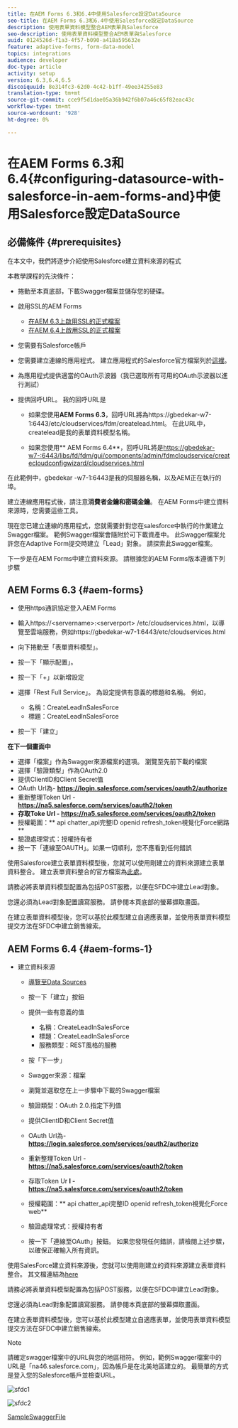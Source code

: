 ```yaml
---
title: 在AEM Forms 6.3和6.4中使用Salesforce設定DataSource
seo-title: 在AEM Forms 6.3和6.4中使用Salesforce設定DataSource
description: 使用表單資料模型整合AEM表單與Salesforce
seo-description: 使用表單資料模型整合AEM表單與Salesforce
uuid: 0124526d-f1a3-4f57-b090-a418a595632e
feature: adaptive-forms, form-data-model
topics: integrations
audience: developer
doc-type: article
activity: setup
version: 6.3,6.4,6.5
discoiquuid: 8e314fc3-62d0-4c42-b1ff-49ee34255e83
translation-type: tm+mt
source-git-commit: cce9f5d1dae05a36b942f6b07a46c65f82eac43c
workflow-type: tm+mt
source-wordcount: '928'
ht-degree: 0%

---
```



# 在AEM Forms 6.3和6.4{#configuring-datasource-with-salesforce-in-aem-forms-and}中使用Salesforce設定DataSource

## 必備條件 {#prerequisites}

在本文中，我們將逐步介紹使用Salesforce建立資料來源的程式

本教學課程的先決條件：

* 捲動至本頁底部，下載Swagger檔案並儲存您的硬碟。
* 啟用SSL的AEM Forms

   * [在AEM 6.3上啟用SSL的正式檔案](https://helpx.adobe.com/experience-manager/6-3/sites/administering/using/ssl-by-default.html)
   * [在AEM 6.4上啟用SSL的正式檔案](https://helpx.adobe.com/experience-manager/6-4/sites/administering/using/ssl-by-default.html)

* 您需要有Salesforce帳戶
* 您需要建立連線的應用程式。 建立應用程式的Salesforce官方檔案列於[這裡](https://help.salesforce.com/articleView?id=connected_app_create.htm&amp;type=0)。
* 為應用程式提供適當的OAuth示波器（我已選取所有可用的OAuth示波器以進行測試）
* 提供回呼URL。 我的回呼URL是

   * 如果您使用&#x200B;**AEM Forms 6.3**，回呼URL將為https://gbedekar-w7-1:6443/etc/cloudservices/fdm/createlead.html。 在此URL中，createlead是我的表單資料模型名稱。

   * 如果您使用** AEM Forms 6.4**，回呼URL將是[https://gbedekar-w7-:6443/libs/fd/fdm/gui/components/admin/fdmcloudservice/createcloudconfigwizard/cloudservices.html](https://gbedekar-w7-1:6443/libs/fd/fdm/gui/components/admin/fdmcloudservice/createcloudconfigwizard/cloudservices.html)

在此範例中，gbedekar -w7-1:6443是我的伺服器名稱，以及AEM正在執行的埠。

建立連線應用程式後，請注意&#x200B;**消費者金鑰和密碼金鑰**。 在AEM Forms中建立資料來源時，您需要這些工具。

現在您已建立連線的應用程式，您就需要針對您在salesforce中執行的作業建立Swagger檔案。 範例Swagger檔案會隨附於可下載資產中。 此Swagger檔案允許您在Adaptive Form提交時建立「Lead」對象。 請探索此Swagger檔案。

下一步是在AEM Forms中建立資料來源。 請根據您的AEM Forms版本遵循下列步驟

## AEM Forms 6.3 {#aem-forms}

* 使用https通訊協定登入AEM Forms
* 輸入https://&lt;servername>:&lt;serverport> /etc/cloudservices.html，以導覽至雲端服務，例如https://gbedekar-w7-1:6443/etc/cloudservices.html
* 向下捲動至「表單資料模型」。
* 按一下「顯示配置」。
* 按一下「+」以新增設定
* 選擇「Rest Full Service」。 為設定提供有意義的標題和名稱。 例如，

   * 名稱：CreateLeadInSalesForce
   * 標題：CreateLeadInSalesForce

* 按一下「建立」

**在下一個畫面中**

* 選擇「檔案」作為Swagger來源檔案的選項。 瀏覽至先前下載的檔案
* 選擇「驗證類型」作為OAuth2.0
* 提供ClientID和Client Secret值
* OAuth Url為- **https://login.salesforce.com/services/oauth2/authorize**
* 重新整理Token Url - **https://na5.salesforce.com/services/oauth2/token**
* **存取Toke Url - https://na5.salesforce.com/services/oauth2/token**
* 授權範圍：** api   chatter_api完整ID   openid   refresh_token視覺化Force網路**
* 驗證處理常式：授權持有者
* 按一下「連線至OAUTH」。如果一切順利，您不應看到任何錯誤

使用Salesforce建立表單資料模型後，您就可以使用剛建立的資料來源建立表單資料整合。 建立表單資料整合的官方檔案為[此處](https://helpx.adobe.com/aem-forms/6-3/data-integration.html)。

請務必將表單資料模型配置為包括POST服務，以便在SFDC中建立Lead對象。

您還必須為Lead對象配置讀寫服務。 請參閱本頁底部的螢幕擷取畫面。

在建立表單資料模型後，您可以基於此模型建立自適應表單，並使用表單資料模型提交方法在SFDC中建立銷售線索。

## AEM Forms 6.4 {#aem-forms-1}

* 建立資料來源

   * [導覽至Data Sources](http://localhost:4502/libs/fd/fdm/gui/components/admin/fdmcloudservice/fdm.html/conf/global)

   * 按一下「建立」按鈕
   * 提供一些有意義的值

      * 名稱：CreateLeadInSalesForce
      * 標題：CreateLeadInSalesForce
      * 服務類型：REST風格的服務
   * 按「下一步」
   * Swagger來源：檔案
   * 瀏覽並選取您在上一步驟中下載的Swagger檔案
   * 驗證類型：OAuth 2.0.指定下列值
   * 提供ClientID和Client Secret值
   * OAuth Url為- **https://login.salesforce.com/services/oauth2/authorize**
   * 重新整理Token Url - **https://na5.salesforce.com/services/oauth2/token**
   * 存取Token Ur **l - https://na5.salesforce.com/services/oauth2/token**
   * 授權範圍：** api chatter_api完整ID openid refresh_token視覺化Force web**
   * 驗證處理常式：授權持有者
   * 按一下「連線至OAuth」按鈕。 如果您發現任何錯誤，請檢閱上述步驟，以確保正確輸入所有資訊。


使用SalesForce建立資料來源後，您就可以使用剛建立的資料來源建立表單資料整合。 其文檔連結為[here](https://helpx.adobe.com/experience-manager/6-4/forms/using/create-form-data-models.html)

請務必將表單資料模型配置為包括POST服務，以便在SFDC中建立Lead對象。

您還必須為Lead對象配置讀寫服務。 請參閱本頁底部的螢幕擷取畫面。

在建立表單資料模型後，您可以基於此模型建立自適應表單，並使用表單資料模型提交方法在SFDC中建立銷售線索。

>[!NOTE]
>
>請確定swagger檔案中的URL與您的地區相符。 例如，範例Swagger檔案中的URL是「na46.salesforce.com」，因為帳戶是在北美地區建立的。 最簡單的方式是登入您的Salesforce帳戶並檢查URL。

![sfdc1](assets/sfdc1.gif)

![sfdc2](assets/sfdc2.png)

[SampleSwaggerFile](assets/swagger-sales-force-lead.json)
